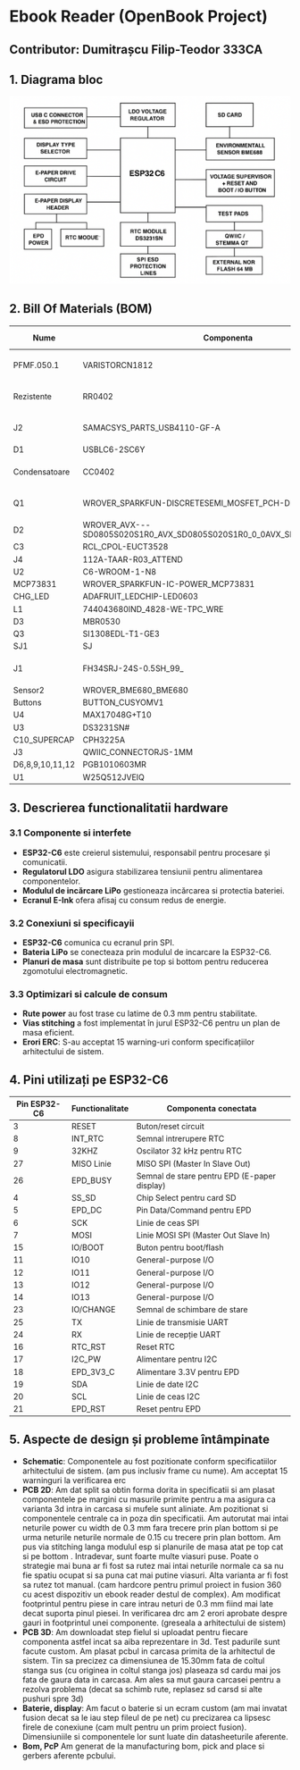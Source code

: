 # Ebook Reader (OpenBook Project)

## Contributor: Dumitrașcu Filip-Teodor 333CA

## 1. Diagrama bloc

![alt text](<Images/schema bloc.png>)

## 2. Bill Of Materials (BOM)

| Nume | Componenta | Link de achizitie | Datasheet |
|------|------------|-------------------|-----------|
| PFMF.050.1 | VARISTORCN1812 | [Component Search Engine](https://componentsearchengine.com/part-view/VE1812K401R050/KEMET) | [Datasheet](https://content.kemet.com/datasheets/KEM_V0003_VE.pdf) |
| Rezistente | RR0402 | [Component Search Engine](https://componentsearchengine.com/part-view/R0402%201%25%20100%20K%20(RC0402FR-07100KL)/YAGEO) | [Datasheet](https://content.kemet.com/datasheets/KEM_V0003_VE.pdf)
| J2 | SAMACSYS_PARTS_USB4110-GF-A | [Component Search Engine](https://componentsearchengine.com/part-view/USB4110-GF-A/GCT%20(GLOBAL%20CONNECTOR%20TECHNOLOGY)) | [Datasheet](https://gct.co/files/drawings/usb4110.pdf) |
| D1 | USBLC6-2SC6Y | [Snapeda](https://www.snapeda.com/parts/USBLC6-2SC6Y/STMicroelectronics/view-part/?ref=eda) | [Datasheet](https://www.snapeda.com/parts/USBLC6-2SC6Y/STMicroelectronics/datasheet/) |
| Condensatoare | CC0402 | [Component Search Engine](https://componentsearchengine.com/part-view/CC0402MRX5R5BB106/YAGEO) | [Datasheet](https://componentsearchengine.com/Datasheets/2/CC0402MRX5R5BB106.pdf)|
| Q1 | WROVER_SPARKFUN-DISCRETESEMI_MOSFET_PCH-DMG2305UX-7 | [Component Search Engine](https://componentsearchengine.com/part-view/DMG2305UX-7/Diodes%20Incorporated) | [Datasheet](https://www.diodes.com//assets/Datasheets/DMG2305UX.pdf) |
| D2 | WROVER_AVX---SD0805S020S1R0_AVX_SD0805S020S1R0_0_0AVX_SD0805S020S1R0_0_0 | [Mouser](https://eu.mouser.com/ProductDetail/KYOCERA-AVX/SD0805S020S1R0?qs=jCA%252BPfw4LHbpkAoSnwrdjw%3D%3D) | [Datasheet](https://eu.mouser.com/datasheet/2/40/schottky-3165252.pdf) |
| C3 | RCL_CPOL-EUCT3528 | [Snapeda](https://eu.mouser.com/ProductDetail/KYOCERA-AVX/F910J107MBAAJ6?qs=PqoDHHvF649LraCA%2FjeGXg%3D%3D) | [Datasheet](https://s3.amazonaws.com/snapeda/datasheet/TAJB475K025RNJ_AVX.pdf) |
| J4 | 112A-TAAR-R03_ATTEND | [Snapeda](https://www.snapeda.com/parts/112A-TAAR-R03/Attend/view-part/) | [Datasheet](https://www.snapeda.com/parts/112A-TAAR-R03/Attend/datasheet/) |
| U2 | C6-WROOM-1-N8 | [Snapeda](https://www.snapeda.com/parts/ESP32-C6-WROOM-1-N8/Espressif+Systems/view-part/?ref=eda) | [Datasheet](https://www.snapeda.com/parts/ESP32-C6-WROOM-1-N8/Espressif%20Systems/datasheet/) |
| MCP73831 | WROVER_SPARKFUN-IC-POWER_MCP73831 | [Mouser](https://eu.mouser.com/ProductDetail/Microchip-Technology/MCP73831T-2ACI-OT?qs=yUQqVecv4qvbBQBGbHx0Mw%3D%3D) | [Datasheet](https://eu.mouser.com/datasheet/2/268/MCP73831_Family_Data_Sheet_DS20001984H-3441711.pdf) |
| CHG_LED | ADAFRUIT_LEDCHIP-LED0603 | [Snapeda](https://www.snapeda.com/parts/KP-1608SURCK/Kingbright/view-part/?ref=search&t=LED%200603) | [Datasheet](https://www.snapeda.com/parts/KP-1608SURCK/Kingbright/datasheet/) |
| L1 | 744043680IND_4828-WE-TPC_WRE | [Mouser](https://eu.mouser.com/ProductDetail/Wurth-Elektronik/744043680?qs=PGXP4M47uW6VkZq%252BkzjrHA%3D%3D) | [Datasheet](https://www.we-online.com/components/products/datasheet/744043680.pdf) |
| D3 | MBR0530 | [Snapeda](https://www.snapeda.com/parts/MBR0530/Onsemi/view-part/?ref=eda) | [Datasheet](https://www.snapeda.com/parts/MBR0530/ON%20Semiconductor/datasheet/) |
| Q3 | SI1308EDL-T1-GE3 | [Snapeda](https://www.snapeda.com/parts/SI1308EDL-T1-GE3/Vishay+Siliconix/view-part/?ref=eda) | [Datasheet](https://www.snapeda.com/parts/SI1308EDL-T1-GE3/Vishay+Siliconix/view-part/?ref=eda) |
| SJ1 | SJ | [GrabCad](https://grabcad.com/library/solder-jumpers-1) | [Datasheet](https://www.we-online.com/components/products/datasheet/609002115121.pdf) |
| J1 | FH34SRJ-24S-0.5SH_99_ | [Component Search Engine](https://componentsearchengine.com/part-view/FH34SRJ-24S-0.5SH(99)/Hirose) | [Datasheet](https://www.hirose.com/en/product/document?clcode=CL0580-1255-6-99&productname=FH34SRJ-24S-0.5SH(99)&series=FH34SRJ&documenttype=2DDrawing&lang=en&documentid=0000990903) |
| Sensor2  | WROVER_BME680_BME680 | [Snapeda](https://www.snapeda.com/parts/BME680/Bosch/view-part/?welcome=home) | [Datasheet](https://www.snapeda.com/parts/BME680/Bosch%20Sensortec/datasheet/) |
| Buttons | BUTTON_CUSYOMV1 | [Snapeda](https://www.snapeda.com/parts/EVQP7L01P/Panasonic/view-part/?ref=dk&t=evqp7l01p&con_ref=None) | [Datasheet](https://s3.amazonaws.com/snapeda/datasheet/EVQP7L01P_Panasonic.pdf) |
| U4 | MAX17048G+T10 | [Snapeda](https://www.snapeda.com/parts/MAX17048G+T10/Analog+Devices/view-part/?ref=eda) | [Datasheet](https://www.snapeda.com/parts/MAX17048G+T10/Analog%20Devices/datasheet/) |
| U3 | DS3231SN# | [Snapeda](https://www.snapeda.com/parts/RV-3029-C3-TB-QA-OPT.B/Micro%20Crystal/view-part/?ref=micro%20crystal_rel&p=DS3231SN#&t=None) | [Datasheet](https://www.snapeda.com/parts/DS3231SN%23/Analog%20Devices/datasheet/) |
| C10_SUPERCAP | CPH3225A | [Snapeda](https://www.snapeda.com/parts/CPH3225A/Seiko+Instruments/view-part/?ref=eda) | [Datasheet](https://www.snapeda.com/parts/CPH3225A/Seiko%20Instruments/datasheet/) |
| J3 | QWIIC_CONNECTORJS-1MM | [Snapeda](https://www.snapeda.com/parts/PRT-14417/SparkFun%20Electronics/view-part/?ref=search&t=QWIIC_CONNECTORJS-1MM) | [Datasheet](https://www.snapeda.com/parts/PRT-14417/SparkFun%20Electronics/view-part/?ref=search&t=QWIIC_CONNECTORJS-1MM) |
| D6,8,9,10,11,12 | PGB1010603MR | [Snapeda](https://www.snapeda.com/parts/PGB1010603MR/Littelfuse/view-part/?ref=eda) | [Datasheet](https://www.snapeda.com/parts/PGB1010603MR/Littelfuse%20Inc./datasheet/) |
| U1 | W25Q512JVEIQ | [Snapeda](https://www.snapeda.com/parts/W25Q512JVEIQ/Winbond+Electronics/view-part/?ref=eda) | [Datasheet](https://www.snapeda.com/parts/W25Q512JVEIQ/Winbond%20Electronics/datasheet/) |

## 3. Descrierea functionalitatii hardware

### 3.1 Componente si interfete
- **ESP32-C6** este creierul sistemului, responsabil pentru procesare și comunicatii.
- **Regulatorul LDO** asigura stabilizarea tensiunii pentru alimentarea componentelor.
- **Modulul de incărcare LiPo** gestioneaza incărcarea si protectia bateriei.
- **Ecranul E-Ink** ofera afisaj cu consum redus de energie.

### 3.2 Conexiuni si specificayii
- **ESP32-C6** comunica cu ecranul prin SPI.
- **Bateria LiPo** se conecteaza prin modulul de incarcare la ESP32-C6.
- **Planuri de masa** sunt distribuite pe top si bottom pentru reducerea zgomotului electromagnetic.

### 3.3 Optimizari si calcule de consum
- **Rute power** au fost trase cu latime de 0.3 mm pentru stabilitate.
- **Vias stitching** a fost implementat în jurul ESP32-C6 pentru un plan de masa eficient.
- **Erori ERC**: S-au acceptat 15 warning-uri conform specificațiilor arhitectului de sistem.

## 4. Pini utilizați pe ESP32-C6

| Pin ESP32-C6 | Functionalitate | Componenta conectata |
|-------------|---------------|--------------------|
| 3 | RESET | Buton/reset circuit |
| 8 | INT_RTC | Semnal intrerupere RTC | 
| 9 |32KHZ | Oscilator 32 kHz pentru RTC | 
| 27 | MISO	Linie | MISO SPI (Master In Slave Out) |
| 26 | EPD_BUSY | Semnal de stare pentru EPD (E-paper display) |
| 4 | SS_SD | Chip Select pentru card SD |
| 5 | EPD_DC | Pin Data/Command pentru EPD |
| 6 | SCK | Linie de ceas SPI |
| 7 | MOSI |Linie MOSI SPI (Master Out Slave In) |
| 15 | IO/BOOT | Buton pentru boot/flash | 
| 11 | IO10 | General-purpose I/O |
| 12 | IO11 | General-purpose I/O |
| 13 | IO12 | General-purpose I/O |
| 14 | IO13 | General-purpose I/O | 
| 23 | IO/CHANGE | Semnal de schimbare de stare |
| 25 | TX | Linie de transmisie UART |
| 24 | RX | Linie de recepție UART |
| 16 | RTC_RST | Reset RTC |
| 17 | I2C_PW | Alimentare pentru I2C |
| 18 | EPD_3V3_C | Alimentare 3.3V pentru EPD |
| 19 | SDA | Linie de date I2C |
| 20 | SCL | Linie de ceas I2C |
| 21 | EPD_RST | Reset pentru EPD |

## 5. Aspecte de design și probleme întâmpinate

- **Schematic**: Componentele au fost pozitionate conform specificatiilor arhitectului de sistem. (am pus inclusiv frame cu nume). Am acceptat 15 warninguri la verificarea erc
- **PCB 2D**: Am dat split sa obtin forma dorita in specificatii si am plasat componentele pe margini cu masurile primite pentru a ma asigura ca varianta 3d intra in carcasa si mufele sunt aliniate. Am pozitionat si componentele centrale ca in poza din specificatii. Am autorutat mai intai neturile power cu width de 0.3 mm fara trecere prin plan bottom si pe urma neturile neturile normale de 0.15 cu trecere prin plan bottom. Am pus via stitching langa modulul esp si planurile de masa atat pe top cat si pe bottom . Intradevar, sunt foarte multe viasuri puse. Poate o strategie mai buna ar fi fost sa rutez mai intai neturile normale ca sa nu fie spatiu ocupat si sa puna cat mai putine viasuri. Alta varianta ar fi fost sa rutez tot manual. (cam hardcore pentru primul proiect in fusion 360 cu acest dispozitiv un ebook reader destul de complex). Am modificat footprintul pentru piese in care intrau neturi de 0.3 mm fiind mai late decat suporta pinul piesei. In verificarea drc am 2 erori aprobate despre gauri in footprintul unei componente. (greseala a arhitectului de sistem)
- **PCB 3D**: Am downloadat step fielul si uploadat pentru fiecare componenta astfel incat sa aiba reprezentare in 3d. Test padurile sunt facute custom. Am plasat pcbul in carcasa primita de la arhitectul de sistem. Tin sa precizez ca dimensiunea de 15.30mm fata de coltul stanga sus (cu originea in coltul stanga jos) plaseaza sd cardu mai jos fata de gaura data in carcasa. Am ales sa mut gaura carcasei pentru a rezolva problema (decat sa schimb rute, replasez sd carsd si alte pushuri spre 3d)
- **Baterie, display**: Am facut o baterie si un ecram custom (am mai invatat fusion decat sa le iau step fileul de pe net) cu precizarea ca lipsesc firele de conexiune (cam mult pentru un prim proiect fusion). Dimensiuniile si componentele lor sunt luate din datasheeturile aferente.
- **Bom, PcP** Am generat de la manufacturing bom, pick and place si gerbers aferente pcbului. 

